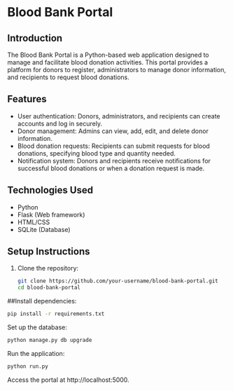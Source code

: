 # Blood Bank Portal

## Introduction
The Blood Bank Portal is a Python-based web application designed to manage and facilitate blood donation activities. This portal provides a platform for donors to register, administrators to manage donor information, and recipients to request blood donations.

## Features
- User authentication: Donors, administrators, and recipients can create accounts and log in securely.
- Donor management: Admins can view, add, edit, and delete donor information.
- Blood donation requests: Recipients can submit requests for blood donations, specifying blood type and quantity needed.
- Notification system: Donors and recipients receive notifications for successful blood donations or when a donation request is made.

## Technologies Used
- Python
- Flask (Web framework)
- HTML/CSS
- SQLite (Database)

## Setup Instructions
1. Clone the repository:
   ```bash
   git clone https://github.com/your-username/blood-bank-portal.git
   cd blood-bank-portal

##Install dependencies:
```bash
pip install -r requirements.txt
```
Set up the database:
```bash
python manage.py db upgrade
```
Run the application:
```bash
python run.py
```
Access the portal at http://localhost:5000.
